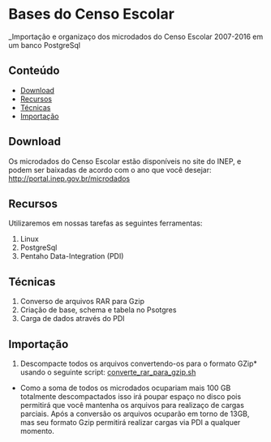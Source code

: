 Bases do Censo Escolar
========

_Importação e organizaço dos microdados do Censo Escolar 2007-2016 em um banco PostgreSql

## Conteúdo

- [Download](#download)
- [Recursos](#recursos)
- [Técnicas](#tecnicas)
- [Importação](#importacao)

## Download

Os microdados do Censo Escolar estão disponíveis no site do INEP, e podem ser baixadas de acordo com o ano que você desejar: <a href="http://portal.inep.gov.br/microdados" target="_blank">http://portal.inep.gov.br/microdados</a>

## Recursos

Utilizaremos em nossas tarefas as seguintes ferramentas:

1. Linux
2. PostgreSql
3. Pentaho Data-Integration (PDI)

## Técnicas

1. Converso de arquivos RAR para Gzip
2. Criação de base, schema e tabela no Psotgres
3. Carga de dados através do PDI

## Importação

1. Descompacte todos os arquivos convertendo-os para o formato GZip* usando o seguinte script:
<a href="https://github.com/professorvirtual/educadata/blob/master/bases/censo_escolar/converte_rar_para_gzip.sh" target="_blank">converte_rar_para_gzip.sh</a>

* Como a soma de todos os microdados ocupariam mais 100 GB totalmente descompactados isso irá poupar espaço no disco pois permitirá que você mantenha os arquivos para realizaço de cargas parciais. Após a conversão os arquivos ocuparão em torno de 13GB, mas seu formato Gzip permitirá realizar cargas via PDI a qualquer momento.
